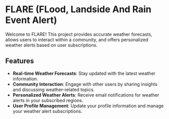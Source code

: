 # FLARE (FLood, Landside And Rain Event Alert)

Welcome to  FLARE! This project provides accurate weather forecasts, allows users to interact within a community, and offers personalized weather alerts based on user subscriptions.

## Features

- **Real-time Weather Forecasts**: Stay updated with the latest weather information.
- **Community Interaction**: Engage with other users by sharing insights and discussing weather-related topics.
- **Personalized Weather Alerts**: Receive email notifications for weather alerts in your subscribed regions.
- **User Profile Management**: Update your profile information and manage your weather alert subscriptions.

